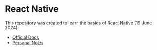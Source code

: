 # React Native
This repository was created to learn the basics of React Native (19 June 2024).
* [Official Docs](https://reactnative.dev/docs/getting-started)
* [Personal Notes](https://docs.google.com/document/d/1Cjr2nXEue08uf5taOr9swKBXiggIcMMk7p4R-zV5jrU/edit?usp=sharing)
